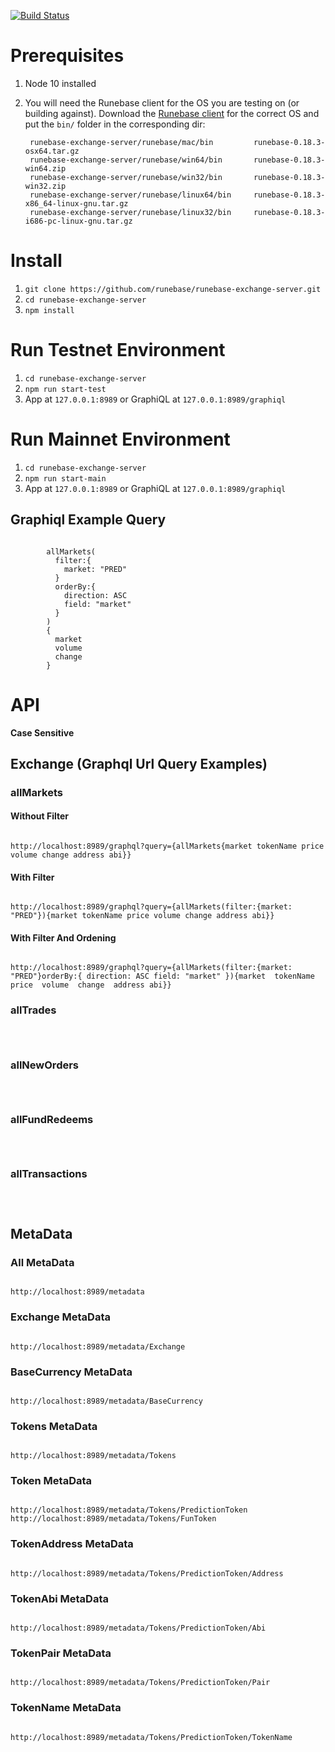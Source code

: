 [![Build Status](https://travis-ci.org/runebase/runebase-exchange-server.svg?branch=master)](https://travis-ci.org/runebase/runebase-exchange-server)

# Prerequisites
1. Node 10 installed
2. You will need the Runebase client for the OS you are testing on (or building against). Download the [Runebase client](https://github.com/runebase/runebase/releases) for the correct OS and put the `bin/` folder in the corresponding dir:

        runebase-exchange-server/runebase/mac/bin         runebase-0.18.3-osx64.tar.gz
        runebase-exchange-server/runebase/win64/bin       runebase-0.18.3-win64.zip
        runebase-exchange-server/runebase/win32/bin       runebase-0.18.3-win32.zip
        runebase-exchange-server/runebase/linux64/bin     runebase-0.18.3-x86_64-linux-gnu.tar.gz
        runebase-exchange-server/runebase/linux32/bin     runebase-0.18.3-i686-pc-linux-gnu.tar.gz

# Install
1. `git clone https://github.com/runebase/runebase-exchange-server.git`
2. `cd runebase-exchange-server`
3. `npm install`

# Run Testnet Environment
1. `cd runebase-exchange-server`
2. `npm run start-test`
3. App at `127.0.0.1:8989` or GraphiQL at `127.0.0.1:8989/graphiql`

# Run Mainnet Environment
1. `cd runebase-exchange-server`
2. `npm run start-main`
3. App at `127.0.0.1:8989` or GraphiQL at `127.0.0.1:8989/graphiql`

## Graphiql Example Query

```

		allMarkets(
          filter:{
            market: "PRED"
          }
          orderBy:{
            direction: ASC
            field: "market"
          }
        )
        {
          market
          volume
          change
        }

```


# API

**Case Sensitive**

## Exchange (Graphql Url Query Examples)

### allMarkets

#### Without Filter

```

http://localhost:8989/graphql?query={allMarkets{market tokenName price volume change address abi}}

```

#### With Filter

```

http://localhost:8989/graphql?query={allMarkets(filter:{market: "PRED"}){market tokenName price volume change address abi}}

```

#### With Filter And Ordening

```

http://localhost:8989/graphql?query={allMarkets(filter:{market: "PRED"}orderBy:{ direction: ASC field: "market" }){market  tokenName  price  volume  change  address abi}}

```

### allTrades

```



```

### allNewOrders

```



```

### allFundRedeems

```



```

### allTransactions

```



```


## MetaData

### All MetaData

```

http://localhost:8989/metadata

```

### Exchange MetaData

```

http://localhost:8989/metadata/Exchange

```

### BaseCurrency MetaData

```

http://localhost:8989/metadata/BaseCurrency

```

### Tokens MetaData

```

http://localhost:8989/metadata/Tokens

```

### Token MetaData

```

http://localhost:8989/metadata/Tokens/PredictionToken
http://localhost:8989/metadata/Tokens/FunToken

```

### TokenAddress MetaData

```

http://localhost:8989/metadata/Tokens/PredictionToken/Address

```

### TokenAbi MetaData

```

http://localhost:8989/metadata/Tokens/PredictionToken/Abi

```

### TokenPair MetaData

```

http://localhost:8989/metadata/Tokens/PredictionToken/Pair

```

### TokenName MetaData

```

http://localhost:8989/metadata/Tokens/PredictionToken/TokenName

```